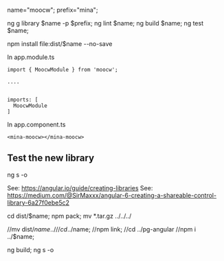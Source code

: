 name="moocw";
prefix="mina";

ng g library $name -p $prefix;
ng lint $name;
ng build $name;
ng test $name;

npm install file:dist/$name --no-save


In app.module.ts

```
import { MoocwModule } from 'moocw';

....


imports: [
  MoocwModule
]

```

In app.component.ts
```
<mina-moocw></mina-moocw>
```

## Test the new library
ng s -o

See: https://angular.io/guide/creating-libraries
See: https://medium.com/@SirMaxxx/angular-6-creating-a-shareable-control-library-6a27f0ebe5c2

cd dist/$name;
npm pack;
mv *.tar.gz ../../../

//mv dist/$name ../
//cd ../$name;
//npm link;
//cd ../pg-angular
//npm i ../$name;

ng build;
ng s -o
